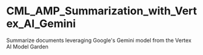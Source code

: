 # CML_AMP_Summarization_with_Vertex_AI_Gemini
Summarize documents leveraging Google's Gemini model from the Vertex AI Model Garden
